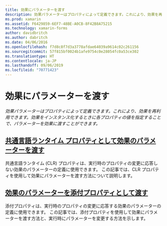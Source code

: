 ```yaml
---
title: 効果にパラメーターを渡す
description: 効果パラメーターはプロパティによって定義できます。これにより、効果を再利用できます。 効果をインスタンス化するときに各プロパティの値を指定することで、パラメーターを効果に渡すことができます。
ms.prod: xamarin
ms.assetid: F6429859-6EF7-48BE-A0CB-8F42B8A75215
ms.technology: xamarin-forms
author: davidbritch
ms.author: dabritch
ms.date: 04/06/2016
ms.openlocfilehash: f7d8c8f7d3a3778afdae64039a9614c02c261156
ms.sourcegitcommit: 57f815bf0024b1afe9754c0e28054fc0a53ce302
ms.translationtype: HT
ms.contentlocale: ja-JP
ms.lasthandoff: 09/06/2019
ms.locfileid: "70771423"
---
```

# <a name="passing-parameters-to-an-effect"></a>効果にパラメーターを渡す

_効果パラメーターはプロパティによって定義できます。これにより、効果を再利用できます。効果をインスタンス化するときに各プロパティの値を指定することで、パラメーターを効果に渡すことができます。_

## <a name="passing-effect-parameters-as-common-language-runtime-propertiesclr-propertiesmd"></a>[共通言語ランタイム プロパティとして効果のパラメーターを渡す](clr-properties.md)

共通言語ランタイム (CLR) プロパティは、実行時のプロパティの変更に応答しない効果のパラメーターの定義に使用できます。 この記事では、CLR プロパティを使用して効果にパラメーターを渡す方法について説明します。

## <a name="passing-effect-parameters-as-attached-propertiesattached-propertiesmd"></a>[効果のパラメーターを添付プロパティとして渡す](attached-properties.md)

添付プロパティは、実行時のプロパティの変更に応答する効果のパラメーターの定義に使用できます。 この記事では、添付プロパティを使用して効果にパラメーターを渡す方法と、実行時にパラメーターを変更する方法を示します。

